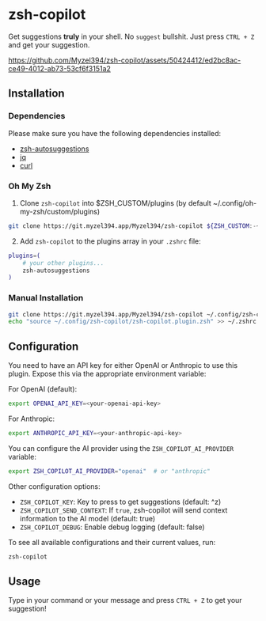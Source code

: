 # zsh-copilot


Get suggestions **truly** in your shell. No `suggest` bullshit. Just press `CTRL + Z` and get your suggestion.

https://github.com/Myzel394/zsh-copilot/assets/50424412/ed2bc8ac-ce49-4012-ab73-53cf6f3151a2

## Installation

### Dependencies

Please make sure you have the following dependencies installed:

* [zsh-autosuggestions](https://github.com/zsh-users/zsh-autosuggestions)
* [jq](https://github.com/jqlang/jq)
* [curl](https://github.com/curl/curl)

### Oh My Zsh

1. Clone `zsh-copilot` into $ZSH_CUSTOM/plugins (by default ~/.config/oh-my-zsh/custom/plugins)

```sh
git clone https://git.myzel394.app/Myzel394/zsh-copilot ${ZSH_CUSTOM:-~/.config/oh-my-zsh/custom}/plugins/zsh-autosuggestions
```

2. Add `zsh-copilot` to the plugins array in your `.zshrc` file:

```sh
plugins=( 
    # your other plugins...
    zsh-autosuggestions
)
```

### Manual Installation

```sh
git clone https://git.myzel394.app/Myzel394/zsh-copilot ~/.config/zsh-copilot
echo "source ~/.config/zsh-copilot/zsh-copilot.plugin.zsh" >> ~/.zshrc
```

## Configuration

You need to have an API key for either OpenAI or Anthropic to use this plugin. Expose this via the appropriate environment variable:

For OpenAI (default):
```sh
export OPENAI_API_KEY=<your-openai-api-key>
```

For Anthropic:
```sh
export ANTHROPIC_API_KEY=<your-anthropic-api-key>
```

You can configure the AI provider using the `ZSH_COPILOT_AI_PROVIDER` variable:

```sh
export ZSH_COPILOT_AI_PROVIDER="openai"  # or "anthropic"
```

Other configuration options:

- `ZSH_COPILOT_KEY`: Key to press to get suggestions (default: ^z)
- `ZSH_COPILOT_SEND_CONTEXT`: If `true`, zsh-copilot will send context information to the AI model (default: true)
- `ZSH_COPILOT_DEBUG`: Enable debug logging (default: false)

To see all available configurations and their current values, run:

```sh
zsh-copilot
```

## Usage

Type in your command or your message and press `CTRL + Z` to get your suggestion!

